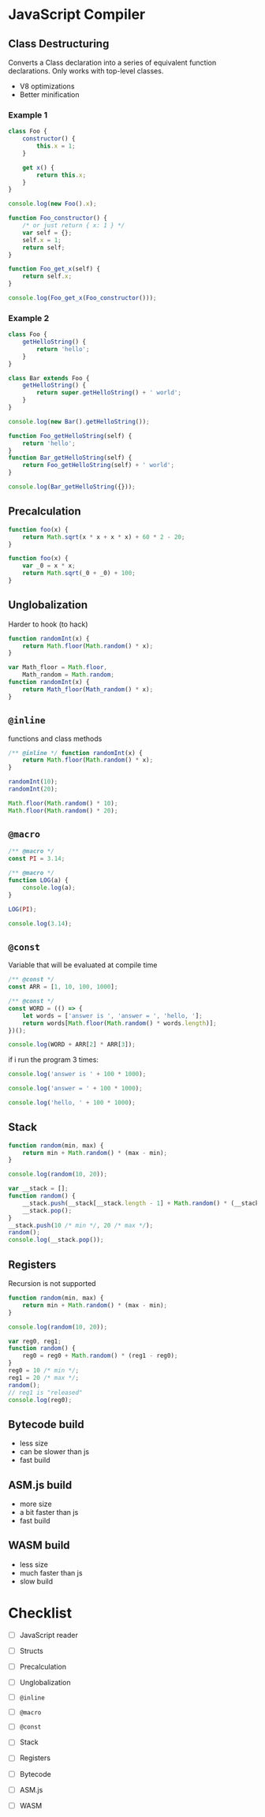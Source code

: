 # JavaScript Compiler

## Class Destructuring
Converts a Class declaration into a series of equivalent function declarations.
Only works with top-level classes.
- V8 optimizations
- Better minification

### Example 1
```js
class Foo {
    constructor() {
        this.x = 1;
    }

    get x() {
        return this.x;
    }
}

console.log(new Foo().x);
```
```js
function Foo_constructor() {
    /* or just return { x: 1 } */
    var self = {};
    self.x = 1;
    return self;
}

function Foo_get_x(self) {
    return self.x;
}

console.log(Foo_get_x(Foo_constructor()));
```

### Example 2
```js
class Foo {
    getHelloString() {
        return 'hello';
    }
}

class Bar extends Foo {
    getHelloString() {
        return super.getHelloString() + ' world';
    }
}

console.log(new Bar().getHelloString());
```
```js
function Foo_getHelloString(self) {
    return 'hello';
}
function Bar_getHelloString(self) {
    return Foo_getHelloString(self) + ' world';
}

console.log(Bar_getHelloString({}));
```

## Precalculation

```js
function foo(x) {
    return Math.sqrt(x * x + x * x) + 60 * 2 - 20;
}
```
```js
function foo(x) {
    var _0 = x * x;
    return Math.sqrt(_0 + _0) + 100;
}
```

## Unglobalization
Harder to hook (to hack)

```js
function randomInt(x) {
    return Math.floor(Math.random() * x);
}
```
```js
var Math_floor = Math.floor,
    Math_random = Math.random;
function randomInt(x) {
    return Math_floor(Math_random() * x);
}
```

## `@inline`
functions and class methods

```js
/** @inline */ function randomInt(x) {
    return Math.floor(Math.random() * x);
}

randomInt(10);
randomInt(20);
```
```js
Math.floor(Math.random() * 10);
Math.floor(Math.random() * 20);
```

## `@macro`

```js
/** @macro */
const PI = 3.14;

/** @macro */
function LOG(a) {
    console.log(a);
}

LOG(PI);
```
```js
console.log(3.14);
```

## `@const`
Variable that will be evaluated at compile time

```js
/** @const */
const ARR = [1, 10, 100, 1000];

/** @const */
const WORD = (() => {
    let words = ['answer is ', 'answer = ', 'hello, '];
    return words[Math.floor(Math.random() * words.length)];
})();

console.log(WORD + ARR[2] * ARR[3]);
```
if i run the program 3 times:
```js
console.log('answer is ' + 100 * 1000);
```
```js
console.log('answer = ' + 100 * 1000);
```
```js
console.log('hello, ' + 100 * 1000);
```

## Stack

```js
function random(min, max) {
    return min + Math.random() * (max - min);
}

console.log(random(10, 20));
```
```js
var __stack = [];
function random() {
    __stack.push(__stack[__stack.length - 1] + Math.random() * (__stack[__stack.length - 2] - __stack.pop()));
    __stack.pop();
}
__stack.push(10 /* min */, 20 /* max */);
random();
console.log(__stack.pop());
```

## Registers
Recursion is not supported

```js
function random(min, max) {
    return min + Math.random() * (max - min);
}

console.log(random(10, 20));
```
```js
var reg0, reg1;
function random() {
    reg0 = reg0 + Math.random() * (reg1 - reg0);
}
reg0 = 10 /* min */;
reg1 = 20 /* max */;
random();
// reg1 is "released"
console.log(reg0);
```

## Bytecode build
- less size
- can be slower than js
- fast build

## ASM.js build
- more size
- a bit faster than js
- fast build

## WASM build
- less size
- much faster than js
- slow build

# Checklist

- [ ] JavaScript reader

- [ ] Structs

- [ ] Precalculation

- [ ] Unglobalization

- [ ] `@inline`

- [ ] `@macro`

- [ ] `@const`

- [ ] Stack

- [ ] Registers

- [ ] Bytecode

- [ ] ASM.js

- [ ] WASM